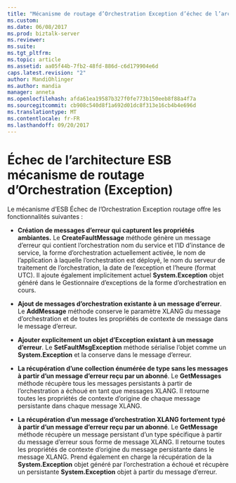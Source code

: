 ```yaml
---
title: "Mécanisme de routage d’Orchestration Exception d’échec de l’architecture ESB | Documents Microsoft"
ms.custom: 
ms.date: 06/08/2017
ms.prod: biztalk-server
ms.reviewer: 
ms.suite: 
ms.tgt_pltfrm: 
ms.topic: article
ms.assetid: aa05f44b-7fb2-48fd-886d-c6d179904e6d
caps.latest.revision: "2"
author: MandiOhlinger
ms.author: mandia
manager: anneta
ms.openlocfilehash: afda61ea19587b327f0fe773b150eeb8f88a4f7a
ms.sourcegitcommit: cb908c540d8f1a692d01dc8f313e16cb4b4e696d
ms.translationtype: MT
ms.contentlocale: fr-FR
ms.lasthandoff: 09/20/2017
---
```

# <a name="the-esb-failed-orchestration-exception-routing-mechanism"></a>Échec de l’architecture ESB mécanisme de routage d’Orchestration (Exception)
Le mécanisme d’ESB Échec de l’Orchestration Exception routage offre les fonctionnalités suivantes :  
  
-   **Création de messages d’erreur qui capturent les propriétés ambiantes.** Le **CreateFaultMessage** méthode génère un message d’erreur qui contient l’orchestration nom du service et l’ID d’instance de service, la forme d’orchestration actuellement activée, le nom de l’application à laquelle l’orchestration est déployé, le nom du serveur de traitement de l’orchestration, la date de l’exception et l’heure (format UTC). Il ajoute également implicitement actuel **System.Exception** objet généré dans le Gestionnaire d’exceptions de la forme d’orchestration en cours.  
  
-   **Ajout de messages d’orchestration existante à un message d’erreur**. Le **AddMessage** méthode conserve le paramètre XLANG du message d’orchestration et de toutes les propriétés de contexte de message dans le message d’erreur.  
  
-   **Ajouter explicitement un objet d’Exception existant à un message d’erreur**. Le **SetFaultMsgException** méthode sérialise l’objet comme un **System.Exception** et la conserve dans le message d’erreur.  
  
-   **La récupération d’une collection énumérée de type sans les messages à partir d’un message d’erreur reçu par un abonné**. Le **GetMessages** méthode récupère tous les messages persistants à partir de l’orchestration a échoué en tant que messages XLANG. Il retourne toutes les propriétés de contexte d’origine de chaque message persistante dans chaque message XLANG.  
  
-   **La récupération d’un message d’orchestration XLANG fortement typé à partir d’un message d’erreur reçu par un abonné**. Le **GetMessage** méthode récupère un message persistant d’un type spécifique à partir du message d’erreur sous forme de message XLANG. Il retourne toutes les propriétés de contexte d’origine du message persistante dans le message XLANG. Prend également en charge la récupération de la **System.Exception** objet généré par l’orchestration a échoué et récupère un persistante **System.Exception** objet à partir du message d’erreur.